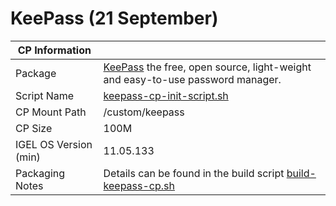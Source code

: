 # KeePass (21 September)

|  CP Information |            |
|-----------------|------------|
| Package | [KeePass](https://keepass.info/index.html) the free, open source, light-weight and easy-to-use password manager. |
| Script Name | [keepass-cp-init-script.sh](keepass-cp-init-script.sh) |
| CP Mount Path | /custom/keepass |
| CP Size | 100M |
| IGEL OS Version (min) | 11.05.133 |
| Packaging Notes | Details can be found in the build script [build-keepass-cp.sh](build-keepass-cp.sh) |
